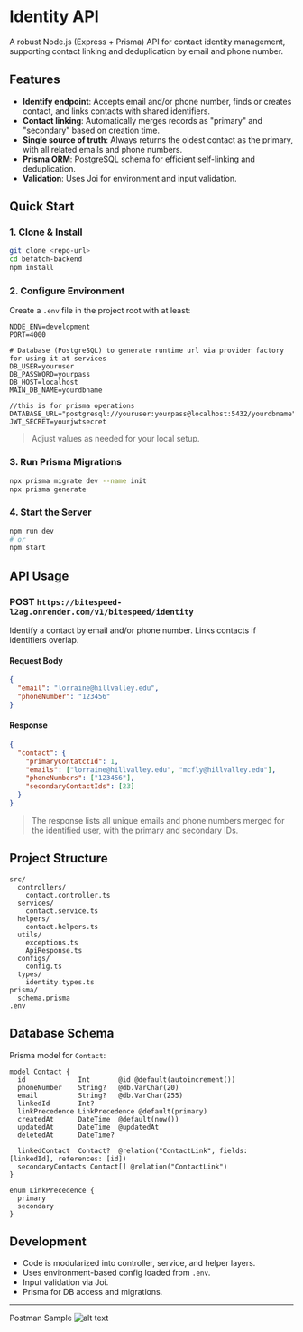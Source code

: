 # Identity API

A robust Node.js (Express + Prisma) API for contact identity management, supporting contact linking and deduplication by email and phone number.

## Features

- **Identify endpoint**: Accepts email and/or phone number, finds or creates contact, and links contacts with shared identifiers.
- **Contact linking**: Automatically merges records as "primary" and "secondary" based on creation time.
- **Single source of truth**: Always returns the oldest contact as the primary, with all related emails and phone numbers.
- **Prisma ORM**: PostgreSQL schema for efficient self-linking and deduplication.
- **Validation**: Uses Joi for environment and input validation.

## Quick Start

### 1. Clone & Install

```sh
git clone <repo-url>
cd befatch-backend
npm install
```

### 2. Configure Environment

Create a `.env` file in the project root with at least:

```
NODE_ENV=development
PORT=4000

# Database (PostgreSQL) to generate runtime url via provider factory for using it at services
DB_USER=youruser
DB_PASSWORD=yourpass
DB_HOST=localhost
MAIN_DB_NAME=yourdbname

//this is for prisma operations
DATABASE_URL="postgresql://youruser:yourpass@localhost:5432/yourdbname"
JWT_SECRET=yourjwtsecret
```

> Adjust values as needed for your local setup.

### 3. Run Prisma Migrations

```sh
npx prisma migrate dev --name init
npx prisma generate
```

### 4. Start the Server

```sh
npm run dev
# or
npm start
```

## API Usage

### POST `https://bitespeed-l2ag.onrender.com/v1/bitespeed/identity`

Identify a contact by email and/or phone number. Links contacts if identifiers overlap.

#### Request Body

```json
{
  "email": "lorraine@hillvalley.edu",
  "phoneNumber": "123456"
}
```

#### Response

```json
{
  "contact": {
    "primaryContatctId": 1,
    "emails": ["lorraine@hillvalley.edu", "mcfly@hillvalley.edu"],
    "phoneNumbers": ["123456"],
    "secondaryContactIds": [23]
  }
}
```

> The response lists all unique emails and phone numbers merged for the identified user, with the primary and secondary IDs.

## Project Structure

```
src/
  controllers/
    contact.controller.ts
  services/
    contact.service.ts
  helpers/
    contact.helpers.ts
  utils/
    exceptions.ts
    ApiResponse.ts
  configs/
    config.ts
  types/
    identity.types.ts
prisma/
  schema.prisma
.env
```

## Database Schema

Prisma model for `Contact`:

```prisma
model Contact {
  id             Int       @id @default(autoincrement())
  phoneNumber    String?   @db.VarChar(20)
  email          String?   @db.VarChar(255)
  linkedId       Int?
  linkPrecedence LinkPrecedence @default(primary)
  createdAt      DateTime  @default(now())
  updatedAt      DateTime  @updatedAt
  deletedAt      DateTime?

  linkedContact  Contact?  @relation("ContactLink", fields: [linkedId], references: [id])
  secondaryContacts Contact[] @relation("ContactLink")
}

enum LinkPrecedence {
  primary
  secondary
}
```

## Development

- Code is modularized into controller, service, and helper layers.
- Uses environment-based config loaded from `.env`.
- Input validation via Joi.
- Prisma for DB access and migrations.

---
Postman Sample
![alt text](public/image.png)